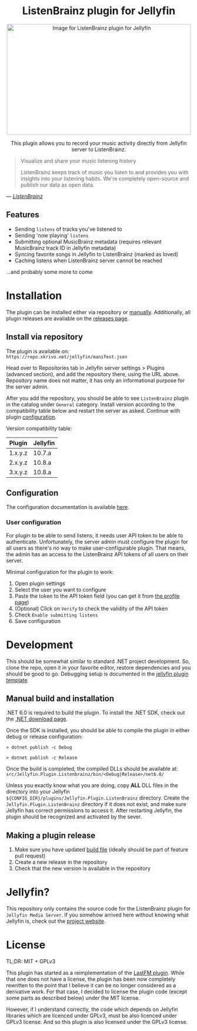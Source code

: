 <!--suppress CheckEmptyScriptTag, HtmlDeprecatedAttribute -->
<div align="center">
    <h1>ListenBrainz plugin for Jellyfin</h1>
    <image src="res/listenbrainz/ListenBrainz_logo.svg" alt="Image for ListenBrainz plugin for Jellyfin" width=500 height="300" align=center />
<p>This plugin allows you to record your music activity directly from Jellyfin server to ListenBrainz.</p>
</div>

> Visualize and share your music listening history
>
> ListenBrainz keeps track of music you listen to and provides you with insights into your listening habits.
> We're completely open-source and publish our data as open data.

&mdash; <cite>[ListenBrainz][1]</cite>

[1]: https://listenbrainz.org

## Features

- Sending `listens` of tracks you've listened to
- Sending 'now playing' `listens`
- Submitting optional MusicBrainz metadata (requires relevant MusicBrainz track ID in Jellyfin metadata)
- Syncing favorite songs in Jellyfin to ListenBrainz (marked as loved)
- Caching listens when ListenBrainz server cannot be reached

...and probably some more to come

# Installation

The plugin can be installed either via repository or [manually](#manual-build-and-installation).
Additionally, all plugin releases are available on the
[releases page](https://github.com/lyarenei/jellyfin-plugin-listenbrainz/releases).

## Install via repository

The plugin is available on: `https://repo.xkrivo.net/jellyfin/manifest.json`

Head over to Repositories tab in Jellyfin server settings > Plugins (advanced section), and add the repository
there, using the URL above.
Repository name does not matter, it has only an informational purpose for the server admin.

After you add the repository, you should be able to see `ListenBrainz` plugin in the catalog under `General` category.
Install version according to the compatibility table below and restart the server as asked.
Continue with plugin [configuration](doc/configuration.md).

Version compatibility table:

| Plugin  | Jellyfin |
|---------|----------|
| 1.x.y.z | 10.7.a   |
| 2.x.y.z | 10.8.a   |
| 3.x.y.z | 10.8.a   |

## Configuration

The configuration documentation is available [here](doc/configuration.md).

### User configuration

For plugin to be able to send listens, it needs user API token to be able to authenticate.
Unfortunately, the server admin must configure the plugin for all users as there's no way to make
user-configurable plugin. That means, the admin has an access to the ListenBrainz API tokens of all users on their
server.

Minimal configuration for the plugin to work:

1. Open plugin settings
2. Select the user you want to configure
3. Paste the token to the API token field (you can get it from [the profile page](https://listenbrainz.org/profile/))
4. (Optional) Click on `Verify` to check the validity of the API token
5. Check `Enable submitting listens`
6. Save configuration

# Development

This should be somewhat similar to standard .NET project development.
So, clone the repo, open it in your favorite editor, restore dependencies and you should be good to go.
Debugging setup is documented in
the [jellyfin plugin template](https://github.com/jellyfin/jellyfin-plugin-template#6-set-up-debugging).

## Manual build and installation

.NET 6.0 is required to build the plugin.
To install the .NET SDK, check out the [.NET download page](https://dotnet.microsoft.com/download).

Once the SDK is installed, you should be able to compile the plugin in either debug or release configuration:

```shell
> dotnet publish -c Debug
```

```shell
> dotnet publish -c Release
```

Once the build is completed, the compiled DLLs should be available at:
`src/Jellyfin.Plugin.Listenbrainz/bin/<Debug|Release>/net6.0/`

Unless you exactly know what you are doing, copy **ALL** DLL files in the directory into your
Jellyfin `${CONFIG_DIR}/plugins/Jellyfin.Plugin.ListenBrainz` directory. Create the `Jellyfin.Plugin.ListenBrainz`
directory if it does not exist, and make sure Jellyfin has correct permissions to access it. After restarting Jellyfin,
the plugin should be recognized and activated by the sever.

## Making a plugin release

1. Make sure you have updated [build file](build.yaml) (ideally should be part of feature pull request)
2. Create a new release in the repository
3. Check that the new version is available in the repository

# Jellyfin?

This repository only contains the source code for the ListenBrainz plugin for `Jellyfin Media Server`.
If you somehow arrived here without knowing what Jellyfin is, check out the [project website](https://jellyfin.org).

# License

TL;DR: MIT + GPLv3

This plugin has started as a reimplementation of
the [LastFM plugin](https://github.com/jesseward/jellyfin-plugin-lastfm).
While that one does not have a license, the plugin has been now completely rewritten to the point that I
believe it can be no longer considered as a derivative work. For that case, I decided to license the plugin
code (except some parts as described below) under the MIT license.

However, if I understand correctly, the code which depends on Jellyfin libraries which are licenced under GPLv3, must be
also licenced under GPLv3 license. And so this plugin is also licensed under the GPLv3 license.
